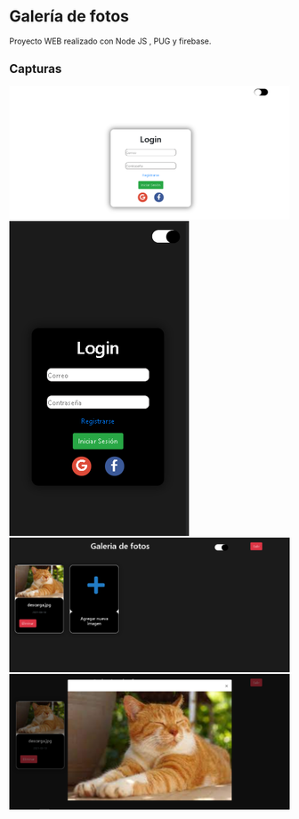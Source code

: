 # Galería de fotos
Proyecto WEB realizado con Node JS , PUG y firebase.

## Capturas 
![alt text](https://github.com/domorales/galeriaFotos/blob/main/Capturas/incio.PNG)  
![alt text](https://github.com/domorales/galeriaFotos/blob/main/Capturas/incioDark.PNG)  
![alt text](https://github.com/domorales/galeriaFotos/blob/main/Capturas/galeria.PNG)  
![alt text](https://github.com/domorales/galeriaFotos/blob/main/Capturas/modal.PNG)  

